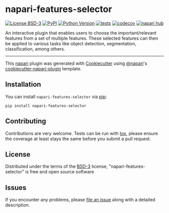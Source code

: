 # napari-features-selector

[![License BSD-3](https://img.shields.io/pypi/l/napari-features-selector.svg?color=green)](https://github.com/kumar-sanjeeev/napari-features-selector/raw/main/LICENSE)
[![PyPI](https://img.shields.io/pypi/v/napari-features-selector.svg?color=green)](https://pypi.org/project/napari-features-selector)
[![Python Version](https://img.shields.io/pypi/pyversions/napari-features-selector.svg?color=green)](https://python.org)
[![tests](https://github.com/kumar-sanjeeev/napari-features-selector/workflows/tests/badge.svg)](https://github.com/kumar-sanjeeev/napari-features-selector/actions)
[![codecov](https://codecov.io/gh/kumar-sanjeeev/napari-features-selector/branch/main/graph/badge.svg)](https://codecov.io/gh/kumar-sanjeeev/napari-features-selector)
[![napari hub](https://img.shields.io/endpoint?url=https://api.napari-hub.org/shields/napari-features-selector)](https://napari-hub.org/plugins/napari-features-selector)


An interactive plugin that enables users to choose the important/relevant features from a set of multiple features. These selected features can then be applied to various tasks like object detection, segmentation, classification, among others.

----------------------------------

This [napari] plugin was generated with [Cookiecutter] using [@napari]'s [cookiecutter-napari-plugin] template.

<!--
Don't miss the full getting started guide to set up your new package:
https://github.com/napari/cookiecutter-napari-plugin#getting-started

and review the napari docs for plugin developers:
https://napari.org/stable/plugins/index.html
-->

## Installation

You can install `napari-features-selector` via [pip]:

    pip install napari-features-selector





## Contributing

Contributions are very welcome. Tests can be run with [tox], please ensure
the coverage at least stays the same before you submit a pull request.

## License

Distributed under the terms of the [BSD-3] license,
"napari-features-selector" is free and open source software

## Issues

If you encounter any problems, please [file an issue] along with a detailed description.

[napari]: https://github.com/napari/napari
[Cookiecutter]: https://github.com/audreyr/cookiecutter
[@napari]: https://github.com/napari
[MIT]: http://opensource.org/licenses/MIT
[BSD-3]: http://opensource.org/licenses/BSD-3-Clause
[GNU GPL v3.0]: http://www.gnu.org/licenses/gpl-3.0.txt
[GNU LGPL v3.0]: http://www.gnu.org/licenses/lgpl-3.0.txt
[Apache Software License 2.0]: http://www.apache.org/licenses/LICENSE-2.0
[Mozilla Public License 2.0]: https://www.mozilla.org/media/MPL/2.0/index.txt
[cookiecutter-napari-plugin]: https://github.com/napari/cookiecutter-napari-plugin

[file an issue]: https://github.com/kumar-sanjeeev/napari-features-selector/issues

[napari]: https://github.com/napari/napari
[tox]: https://tox.readthedocs.io/en/latest/
[pip]: https://pypi.org/project/pip/
[PyPI]: https://pypi.org/
